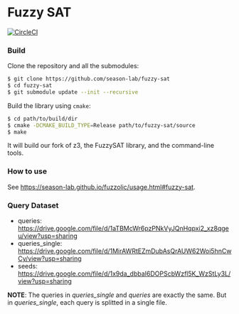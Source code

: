 # Fuzzy SAT

[![CircleCI](https://circleci.com/gh/season-lab/fuzzy-sat.svg?style=shield&circle-token=426e6fc0f049c0a748ff3487716cb303ebe9a918)](https://app.circleci.com/pipelines/github/season-lab/fuzzy-sat)

### Build

Clone the repository and all the submodules:
``` bash
$ git clone https://github.com/season-lab/fuzzy-sat 
$ cd fuzzy-sat
$ git submodule update --init --recursive
```

Build the library using `cmake`:
``` bash
$ cd path/to/build/dir
$ cmake -DCMAKE_BUILD_TYPE=Release path/to/fuzzy-sat/source
$ make
```

It will build our fork of z3, the FuzzySAT library, and the command-line tools.

### How to use
See https://season-lab.github.io/fuzzolic/usage.html#fuzzy-sat.

### Query Dataset

- queries: https://drive.google.com/file/d/1aTBMcWr6pzPNkVyJQnHqpxi2_xz8qgeu/view?usp=sharing
- queries_single: https://drive.google.com/file/d/1MirAWRtEZmDubAsQrAUW62Woi5hnCwCy/view?usp=sharing
- seeds:   https://drive.google.com/file/d/1x9da_dbbaI6DOPScbWzfl5K_WzStLy3L/view?usp=sharing

**NOTE**: The queries in *queries_single* and *queries* are exactly the same. But in *queries_single*, each query is splitted in a single file.
